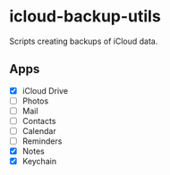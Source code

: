 # icloud-backup-utils

Scripts creating backups of iCloud data.

## Apps

- [X] iCloud Drive
- [ ] Photos
- [ ] Mail
- [ ] Contacts
- [ ] Calendar
- [ ] Reminders
- [X] Notes
- [X] Keychain

